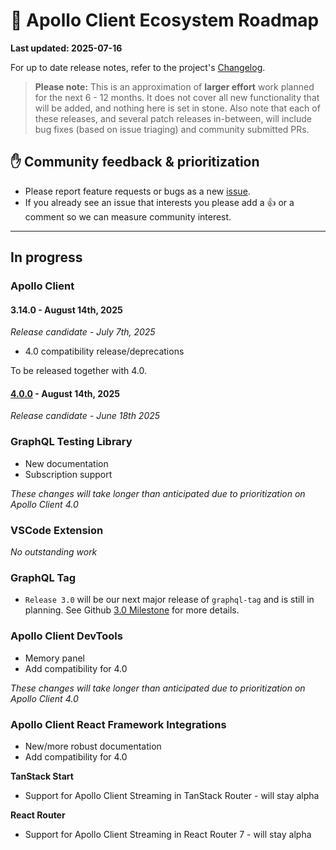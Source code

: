 # 🔮 Apollo Client Ecosystem Roadmap

**Last updated: 2025-07-16**

For up to date release notes, refer to the project's [Changelog](https://github.com/apollographql/apollo-client/blob/main/CHANGELOG.md).

> **Please note:** This is an approximation of **larger effort** work planned for the next 6 - 12 months. It does not cover all new functionality that will be added, and nothing here is set in stone. Also note that each of these releases, and several patch releases in-between, will include bug fixes (based on issue triaging) and community submitted PRs.

## ✋ Community feedback & prioritization

- Please report feature requests or bugs as a new [issue](https://github.com/apollographql/apollo-client/issues/new/choose).
- If you already see an issue that interests you please add a 👍 or a comment so we can measure community interest.

---

## In progress

### Apollo Client

#### 3.14.0 - August 14th, 2025
_Release candidate - July 7th, 2025_

- 4.0 compatibility release/deprecations

To be released together with 4.0.

#### [4.0.0](https://github.com/apollographql/apollo-client/milestone/31) - August 14th, 2025
_Release candidate - June 18th 2025_

### GraphQL Testing Library

- New documentation
- Subscription support

_These changes will take longer than anticipated due to prioritization on Apollo Client 4.0_

### VSCode Extension

_No outstanding work_

### GraphQL Tag

- `Release 3.0` will be our next major release of `graphql-tag` and is still in planning. See Github [3.0 Milestone](https://github.com/apollographql/graphql-tag/milestone/3) for more details.

### Apollo Client DevTools

- Memory panel
- Add compatibility for 4.0

_These changes will take longer than anticipated due to prioritization on Apollo Client 4.0_

### Apollo Client React Framework Integrations

- New/more robust documentation
- Add compatibility for 4.0

**TanStack Start**
- Support for Apollo Client Streaming in TanStack Router - will stay alpha

**React Router**
- Support for Apollo Client Streaming in React Router 7 - will stay alpha
